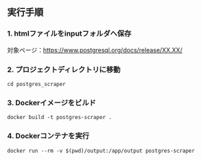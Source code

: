 ## 実行手順
### 1. htmlファイルをinputフォルダへ保存
対象ページ：https://www.postgresql.org/docs/release/XX.XX/

### 2. プロジェクトディレクトリに移動
```
cd postgres_scraper
```

### 3. Dockerイメージをビルド
```
docker build -t postgres-scraper .
```

### 4. Dockerコンテナを実行
```
docker run --rm -v $(pwd)/output:/app/output postgres-scraper
```
